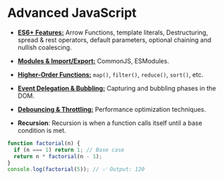 # Advanced JavaScript

- [**ES6+ Features:**](es6plus-features.md)  Arrow Functions, template literals, Destructuring, spread & rest operators, default parameters, optional chaining and nullish coalescing.

- [**Modules & Import/Export:**](modules.md) CommonJS, ESModules.
 
- [**Higher-Order Functions:**](higher-order-functions.md) `map()`, `filter()`, `reduce()`, `sort()`, etc.

- [**Event Delegation & Bubbling:**](event-delefation-and-bubbling.md) Capturing and bubbling phases in the DOM.

- [**Debouncing & Throttling:**](debounce-and-throttling.md) Performance optimization techniques.

- **Recursion**: Recursion is when a function calls itself until a base condition is met.
```js
function factorial(n) {
  if (n === 1) return 1; // Base case
  return n * factorial(n - 1);
}
console.log(factorial(5)); // ✅ Output: 120
```